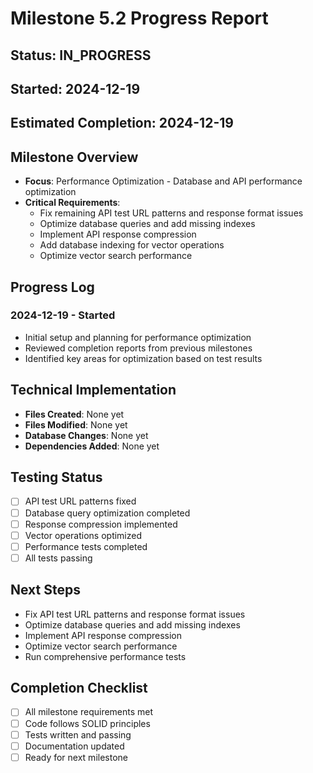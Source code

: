 # Milestone 5.2 Progress Report

## Status: IN_PROGRESS
## Started: 2024-12-19
## Estimated Completion: 2024-12-19

## Milestone Overview
- **Focus**: Performance Optimization - Database and API performance optimization
- **Critical Requirements**: 
  - Fix remaining API test URL patterns and response format issues
  - Optimize database queries and add missing indexes
  - Implement API response compression
  - Add database indexing for vector operations
  - Optimize vector search performance

## Progress Log
### 2024-12-19 - Started
- Initial setup and planning for performance optimization
- Reviewed completion reports from previous milestones
- Identified key areas for optimization based on test results

## Technical Implementation
- **Files Created**: None yet
- **Files Modified**: None yet
- **Database Changes**: None yet
- **Dependencies Added**: None yet

## Testing Status
- [ ] API test URL patterns fixed
- [ ] Database query optimization completed
- [ ] Response compression implemented
- [ ] Vector operations optimized
- [ ] Performance tests completed
- [ ] All tests passing

## Next Steps
- Fix API test URL patterns and response format issues
- Optimize database queries and add missing indexes
- Implement API response compression
- Optimize vector search performance
- Run comprehensive performance tests

## Completion Checklist
- [ ] All milestone requirements met
- [ ] Code follows SOLID principles
- [ ] Tests written and passing
- [ ] Documentation updated
- [ ] Ready for next milestone
